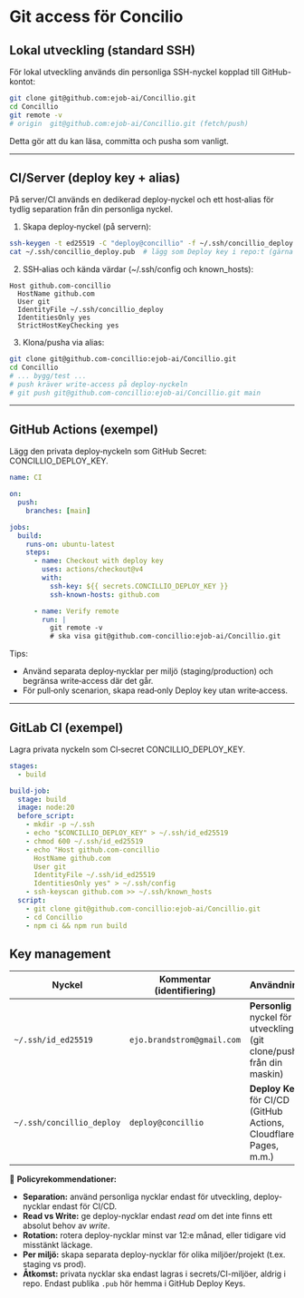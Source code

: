 # Git access för Concilio

## Lokal utveckling (standard SSH)
För lokal utveckling används din personliga SSH-nyckel kopplad till GitHub-kontot:

```bash
git clone git@github.com:ejob-ai/Concillio.git
cd Concillio
git remote -v
# origin  git@github.com:ejob-ai/Concillio.git (fetch/push)
```

Detta gör att du kan läsa, committa och pusha som vanligt.

---

## CI/Server (deploy key + alias)
På server/CI används en dedikerad deploy‑nyckel och ett host‑alias för tydlig separation från din personliga nyckel.

1) Skapa deploy‑nyckel (på servern):
```bash
ssh-keygen -t ed25519 -C "deploy@concillio" -f ~/.ssh/concillio_deploy -N ""
cat ~/.ssh/concillio_deploy.pub  # lägg som Deploy key i repo:t (gärna med write access om push behövs)
```

2) SSH‑alias och kända värdar (~/.ssh/config och known_hosts):
```sshconfig
Host github.com-concillio
  HostName github.com
  User git
  IdentityFile ~/.ssh/concillio_deploy
  IdentitiesOnly yes
  StrictHostKeyChecking yes
```

3) Klona/pusha via alias:
```bash
git clone git@github.com-concillio:ejob-ai/Concillio.git
cd Concillio
# ... bygg/test ...
# push kräver write‑access på deploy‑nyckeln
# git push git@github.com-concillio:ejob-ai/Concillio.git main
```

---

## GitHub Actions (exempel)
Lägg den privata deploy‑nyckeln som GitHub Secret: CONCILLIO_DEPLOY_KEY.

```yaml
name: CI

on:
  push:
    branches: [main]

jobs:
  build:
    runs-on: ubuntu-latest
    steps:
      - name: Checkout with deploy key
        uses: actions/checkout@v4
        with:
          ssh-key: ${{ secrets.CONCILLIO_DEPLOY_KEY }}
          ssh-known-hosts: github.com

      - name: Verify remote
        run: |
          git remote -v
          # ska visa git@github.com-concillio:ejob-ai/Concillio.git
```

Tips:
- Använd separata deploy‑nycklar per miljö (staging/production) och begränsa write‑access där det går.
- För pull‑only scenarion, skapa read‑only Deploy key utan write‑access.

---

## GitLab CI (exempel)
Lagra privata nyckeln som CI‑secret CONCILLIO_DEPLOY_KEY.

```yaml
stages:
  - build

build-job:
  stage: build
  image: node:20
  before_script:
    - mkdir -p ~/.ssh
    - echo "$CONCILLIO_DEPLOY_KEY" > ~/.ssh/id_ed25519
    - chmod 600 ~/.ssh/id_ed25519
    - echo "Host github.com-concillio
      HostName github.com
      User git
      IdentityFile ~/.ssh/id_ed25519
      IdentitiesOnly yes" > ~/.ssh/config
    - ssh-keyscan github.com >> ~/.ssh/known_hosts
  script:
    - git clone git@github.com-concillio:ejob-ai/Concillio.git
    - cd Concillio
    - npm ci && npm run build
```

## Key management

| Nyckel                   | Kommentar (identifiering) | Användning                                | Lagring |
|---------------------------|---------------------------|-------------------------------------------|---------|
| `~/.ssh/id_ed25519`       | `ejo.brandstrom@gmail.com` | **Personlig** nyckel för utveckling (git clone/push från din maskin) | Lagrad i din lokala `~/.ssh` och kopplad till ditt GitHub-konto |
| `~/.ssh/concillio_deploy` | `deploy@concillio`        | **Deploy Key** för CI/CD (GitHub Actions, Cloudflare Pages, m.m.) | Publik del (`.pub`) i repo → Settings → Deploy Keys. Privat del i GitHub Secrets (`CONCILLIO_DEPLOY_KEY`) |

🔐 **Policyrekommendationer:**
- **Separation:** använd personliga nycklar endast för utveckling, deploy-nycklar endast för CI/CD.  
- **Read vs Write:** ge deploy-nycklar endast *read* om det inte finns ett absolut behov av *write*.  
- **Rotation:** rotera deploy-nycklar minst var 12:e månad, eller tidigare vid misstänkt läckage.  
- **Per miljö:** skapa separata deploy-nycklar för olika miljöer/projekt (t.ex. staging vs prod).  
- **Åtkomst:** privata nycklar ska endast lagras i secrets/CI-miljöer, aldrig i repo. Endast publika `.pub` hör hemma i GitHub Deploy Keys.  
